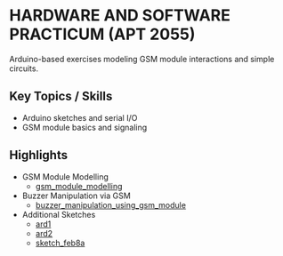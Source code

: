 # HARDWARE AND SOFTWARE PRACTICUM (APT 2055)

Arduino-based exercises modeling GSM module interactions and simple circuits.

## Key Topics / Skills

- Arduino sketches and serial I/O
- GSM module basics and signaling

## Highlights

- GSM Module Modelling
  - [gsm_module_modelling](https://github.com/olivernjeru/apt/tree/main/major/apt2055/gsm_module_modelling)
- Buzzer Manipulation via GSM
  - [buzzer_manipulation_using_gsm_module](https://github.com/olivernjeru/apt/tree/main/major/apt2055/buzzer_manipulation_using_gsm_module)
- Additional Sketches
  - [ard1](https://github.com/olivernjeru/apt/tree/main/major/apt2055/ard1)
  - [ard2](https://github.com/olivernjeru/apt/tree/main/major/apt2055/ard2)
  - [sketch_feb8a](https://github.com/olivernjeru/apt/tree/main/major/apt2055/sketch_feb8a)
